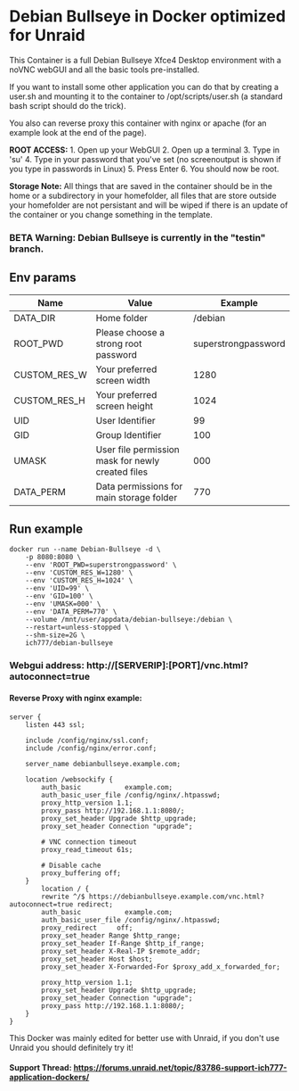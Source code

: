 # Debian Bullseye in Docker optimized for Unraid
This Container is a full Debian Bullseye Xfce4 Desktop environment with a noVNC webGUI and all the basic tools pre-installed.

If you want to install some other application you can do that by creating a user.sh and mounting it to the container to /opt/scripts/user.sh (a standard bash script should do the trick).

You also can reverse proxy this container with nginx or apache (for an example look at the end of the page).

**ROOT ACCESS:** 1. Open up your WebGUI 2. Open up a terminal 3. Type in 'su' 4. Type in your password that you've set (no screenoutput is shown if you type in passwords in Linux) 5. Press Enter 6. You should now be root.

**Storage Note:** All things that are saved in the container should be in the home or a subdirectory in your homefolder, all files that are store outside your homefolder are not persistant and will be wiped if there is an update of the container or you change something in the template.

### **BETA Warning:** Debian Bullseye is currently in the "testin" branch.

## Env params
| Name | Value | Example |
| --- | --- | --- |
| DATA_DIR | Home folder | /debian |
| ROOT_PWD | Please choose a strong root password | superstrongpassword |
| CUSTOM_RES_W | Your preferred screen width | 1280 |
| CUSTOM_RES_H | Your preferred screen height | 1024 |
| UID | User Identifier | 99 |
| GID | Group Identifier | 100 |
| UMASK | User file permission mask for newly created files | 000 |
| DATA_PERM | Data permissions for main storage folder | 770 |

## Run example
```
docker run --name Debian-Bullseye -d \
    -p 8080:8080 \
    --env 'ROOT_PWD=superstrongpassword' \
    --env 'CUSTOM_RES_W=1280' \
    --env 'CUSTOM_RES_H=1024' \
	--env 'UID=99' \
	--env 'GID=100' \
    --env 'UMASK=000' \
    --env 'DATA_PERM=770' \
	--volume /mnt/user/appdata/debian-bullseye:/debian \
    --restart=unless-stopped \
    --shm-size=2G \
	ich777/debian-bullseye
```

### Webgui address: http://[SERVERIP]:[PORT]/vnc.html?autoconnect=true


#### Reverse Proxy with nginx example:

```
server {
	listen 443 ssl;

	include /config/nginx/ssl.conf;
	include /config/nginx/error.conf;

	server_name debianbullseye.example.com;

	location /websockify {
		auth_basic           example.com;
		auth_basic_user_file /config/nginx/.htpasswd;
		proxy_http_version 1.1;
		proxy_pass http://192.168.1.1:8080/;
		proxy_set_header Upgrade $http_upgrade;
		proxy_set_header Connection "upgrade";

		# VNC connection timeout
		proxy_read_timeout 61s;

		# Disable cache
		proxy_buffering off;
	}
		location / {
		rewrite ^/$ https://debianbullseye.example.com/vnc.html?autoconnect=true redirect;
		auth_basic           example.com;
		auth_basic_user_file /config/nginx/.htpasswd;
		proxy_redirect     off;
		proxy_set_header Range $http_range;
		proxy_set_header If-Range $http_if_range;
		proxy_set_header X-Real-IP $remote_addr;
		proxy_set_header Host $host;
		proxy_set_header X-Forwarded-For $proxy_add_x_forwarded_for;

		proxy_http_version 1.1;
		proxy_set_header Upgrade $http_upgrade;
		proxy_set_header Connection "upgrade";
		proxy_pass http://192.168.1.1:8080/;
	}
}
```

This Docker was mainly edited for better use with Unraid, if you don't use Unraid you should definitely try it!

#### Support Thread: https://forums.unraid.net/topic/83786-support-ich777-application-dockers/